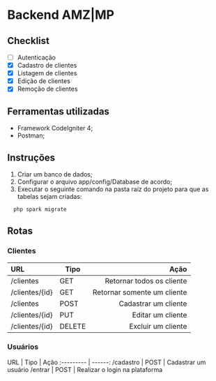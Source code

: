 Backend AMZ|MP
====

Checklist
----

- [ ] Autenticação
- [x] Cadastro de clientes
- [x] Listagem de clientes
- [x] Edição de clientes
- [x] Remoção de clientes

Ferramentas utilizadas
----

- Framework CodeIgniter 4;
- Postman;

Instruções
----

1. Criar um banco de dados;
2. Configurar o arquivo app/config/Database de acordo;
0. Executar o seguinte comando na pasta raíz do projeto para que as tabelas sejam criadas:
```php 
  php spark migrate
```
Rotas
----
### Clientes

URL   |  Tipo | Ação
:--------- | ------- | ------:
/clientes | GET | Retornar todos os cliente
/clientes/{id} | GET | Retornar somente um cliente
/clientes | POST | Cadastrar um cliente
/clientes/{id} | PUT | Editar um cliente
/clientes/{id} | DELETE | Excluir um cliente

### Usuários

URL   |  Tipo | Ação
:--------- | ------:
/cadastro | POST | Cadastrar um usuário
/entrar | POST | Realizar o login na plataforma






